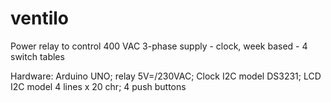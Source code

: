 # ventilo
Power relay to control 400 VAC 3-phase supply - clock, week based - 4 switch tables

Hardware: Arduino UNO; relay 5V=/230VAC; Clock I2C model DS3231; LCD I2C model 4 lines x 20 chr; 4 push buttons

